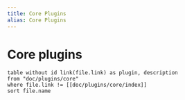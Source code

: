 ```yaml
---
title: Core Plugins
alias: Core Plugins
---
```

# Core plugins

```dataview
table without id link(file.link) as plugin, description
from "doc/plugins/core"
where file.link != [[doc/plugins/core/index]]
sort file.name
```